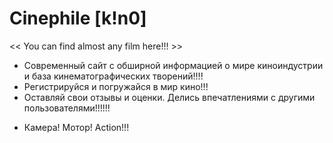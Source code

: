   # Сinephile [k!n0]
<< You can find almost any film here!!! >>

- Современный сайт с обширной информацией о мире киноиндустрии и база кинематографических творений!!!!
- Регистрируйся и погружайся в мир кино!!!
- Оставляй свои отзывы и оценки. Делись впечатлениями с другими пользователями!!!!!!

* Камера! Мотор! Action!!!
